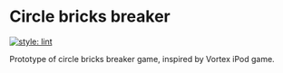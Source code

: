 # Circle bricks breaker

[![style: lint](https://img.shields.io/badge/style-lint-4BC0F5.svg)](https://pub.dev/packages/lint)

Prototype of circle bricks breaker game, inspired by Vortex iPod game.
